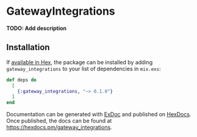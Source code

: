 # GatewayIntegrations

**TODO: Add description**

## Installation

If [available in Hex](https://hex.pm/docs/publish), the package can be installed
by adding `gateway_integrations` to your list of dependencies in `mix.exs`:

```elixir
def deps do
  [
    {:gateway_integrations, "~> 0.1.0"}
  ]
end
```

Documentation can be generated with [ExDoc](https://github.com/elixir-lang/ex_doc)
and published on [HexDocs](https://hexdocs.pm). Once published, the docs can
be found at <https://hexdocs.pm/gateway_integrations>.

